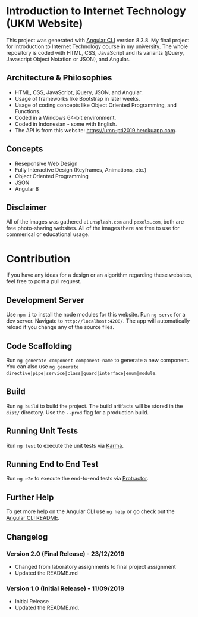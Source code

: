 # Introduction to Internet Technology (UKM Website)
This project was generated with [Angular CLI](https://github.com/angular/angular-cli) version 8.3.8.
My final project for Introduction to Internet Technology course in my university. The whole repository is coded with HTML, CSS, JavaScript and its variants (jQuery, Javascript Object Notation or JSON), and Angular.

## Architecture & Philosophies
* HTML, CSS, JavaScript, jQuery, JSON, and Angular.
* Usage of frameworks like Bootstrap in later weeks.
* Usage of coding concepts like Object Oriented Programming, and Functions.
* Coded in a Windows 64-bit environment.
* Coded in Indonesian - some with English.
* The API is from this website: https://umn-pti2019.herokuapp.com.

## Concepts
* Reseponsive Web Design
* Fully Interactive Design (Keyframes, Animations, etc.)
* Object Oriented Programming
* JSON
* Angular 8

## Disclaimer
All of the images was gathered at `unsplash.com` and `pexels.com`, both are free photo-sharing websites. All of the images there are free to use for commerical or educational usage.

# Contribution
If you have any ideas for a design or an algorithm regarding these websites, feel free to post a pull request.

## Development Server
Use `npm i` to install the node modules for this website. Run `ng serve` for a dev server. Navigate to `http://localhost:4200/`. The app will automatically reload if you change any of the source files.

## Code Scaffolding
Run `ng generate component component-name` to generate a new component. You can also use `ng generate directive|pipe|service|class|guard|interface|enum|module`.

## Build
Run `ng build` to build the project. The build artifacts will be stored in the `dist/` directory. Use the `--prod` flag for a production build.

## Running Unit Tests
Run `ng test` to execute the unit tests via [Karma](https://karma-runner.github.io).

## Running End to End Test
Run `ng e2e` to execute the end-to-end tests via [Protractor](http://www.protractortest.org/).

## Further Help
To get more help on the Angular CLI use `ng help` or go check out the [Angular CLI README](https://github.com/angular/angular-cli/blob/master/README.md).

## Changelog
### Version 2.0 (Final Release) - 23/12/2019
- Changed from laboratory assignments to final project assignment
- Updated the README.md

### Version 1.0 (Initial Release) - 11/09/2019
- Initial Release
- Updated the README.md.

